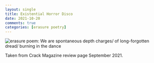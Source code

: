 ```yaml
---
layout: single
title: Existential Horror Disco
date: 2021-10-20
comments: true
categories: [erasure poetry]
---
```

<img src="https://www.davidralphlewis.co.uk/assets/images/articles/2021/darkdisco.jpeg" alt="erasure poem: We are spontaneous depth charges/ of long-forgotten dread/ burning in the dance" title="This will be the sound of the summer 2022, mark my words." class="responsive"><br>

Taken from Crack Magazine review page September 2021.

